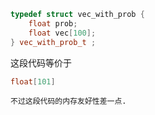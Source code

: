```cxx
typedef struct vec_with_prob {
    float prob;
    float vec[100];
} vec_with_prob_t ;
```

这段代码等价于
```cxx
float[101]
```


`不过这段代码的内存友好性差一点.`
